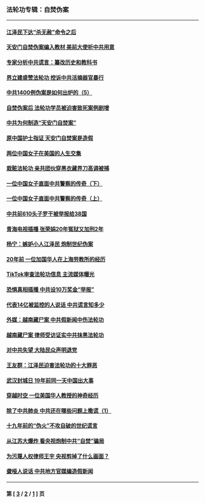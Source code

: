 ### 法轮功专辑：自焚伪案
---
#### [江泽民下达“杀无赦”命令之后](../../pages/nf5562/n13878084.md?08090430) 
#### [天安门自焚伪案编入教材 美前大使析中共用意](../../pages/nf5562/n13791932.md?08090430) 
#### [专家分析中共谎言：纂改历史和教科书](../../pages/nf5562/n13781542.md?08090430) 
#### [界立建盛赞法轮功 控诉中共活摘器官暴行](../../pages/nf5562/n13781971.md?08090430) 
#### [中共1400例伪案是如何出炉的（5）](../../pages/nf5562/n13226831.md?08090430) 
#### [自焚伪案后 法轮功学员被迫害致死案例剧增](../../pages/nf5562/n13190600.md?08090430) 
#### [中共为何制造“天安门自焚案”](../../pages/nf5562/n13183270.md?08090430) 
#### [原中国护士指证 天安门自焚案是造假](../../pages/nf5562/n13172289.md?08090430) 
#### [两位中国女子在美国的人生交集](../../pages/nf5562/n13156138.md?08090430) 
#### [栽赃法轮功 亲共团伙穿黑衣藏界刀高调被捕](../../pages/nf5562/n13073780.md?08090430) 
#### [一位中国女子直面中共警察的传奇（下）](../../pages/nf5562/n12989706.md?08090430) 
#### [一位中国女子直面中共警察的传奇（上）](../../pages/nf5562/n12985072.md?08090430) 
#### [中共前610头子罗干被举报给38国](../../pages/nf5562/n12975419.md?08090430) 
#### [青海电视插播 张荣娟20年冤狱又加刑2年](../../pages/nf5562/n12738166.md?08090430) 
#### [杨宁：嫉妒小人江泽民 炮制世纪伪案](../../pages/nf5562/n12724108.md?08090430) 
#### [20年前 一位加国华人在上海劳教所的经历](../../pages/nf5562/n12707932.md?08090430) 
#### [TikTok审查法轮功信息 主流媒体曝光](../../pages/nf5562/n12362336.md?08090430) 
#### [恐惧真相插播 中共设10万奖金“举报”](../../pages/nf5562/n12306396.md?08090430) 
#### [代表14亿被监控的人说话 中共谎言知多少](../../pages/nf5562/n12297484.md?08090430) 
#### [外媒：越南藏尸案 中共假新闻中伤法轮功](../../pages/nf5562/n12264411.md?08090430) 
#### [越南藏尸案 律师受访证实中共抹黑法轮功](../../pages/nf5562/n12261878.md?08090430) 
#### [对中共失望 大陆民众声明退党](../../pages/nf5562/n12187315.md?08090430) 
#### [王友群：江泽民迫害法轮功的十大罪恶](../../pages/nf5562/n12169074.md?08090430) 
#### [武汉封城日 19年前同一天中国出大事](../../pages/nf5562/n12150901.md?08090430) 
#### [穿越时空  一位美国华人教授的神奇经历](../../pages/nf5562/n12097460.md?08090430) 
#### [除了中共肺炎 中共还在哪些问题上撒谎（1）](../../pages/nf5562/n11955770.md?08090430) 
#### [十九年前的“伪火”不攻自破的世纪谎言](../../pages/nf5562/n11813238.md?08090430) 
#### [从江苏大爆炸 看央视炮制中共“自焚”骗局](../../pages/nf5562/n11140275.md?08090430) 
#### [为污蔑人权律师王宇 央视剪掉了什么画面？](../../pages/nf5562/n11130142.md?08090430) 
#### [聋哑人说话 中共地方官媒编造假新闻](../../pages/nf5562/n11006067.md?08090430) 

---
#### 第 [ [3](./3.md?08090430) / [2](./2.md?08090430) / [1](./1.md?08090430) ] 页
